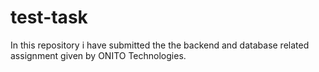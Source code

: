 # test-task
In this repository i have submitted the the backend and database related assignment given by ONITO Technologies.
